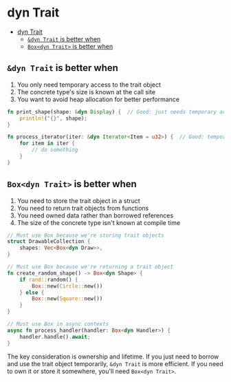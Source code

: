# dyn Trait

- [dyn Trait](#dyn-trait)
  - [`&dyn Trait` is better when](#dyn-trait-is-better-when)
  - [`Box<dyn Trait>` is better when](#boxdyn-trait-is-better-when)

## `&dyn Trait` is better when

1. You only need temporary access to the trait object
2. The concrete type's size is known at the call site
3. You want to avoid heap allocation for better performance

```rust
fn print_shape(shape: &dyn Display) {  // Good: just needs temporary access
    println!("{}", shape);
}

fn process_iterator(iter: &dyn Iterator<Item = u32>) {  // Good: temporary usage
    for item in iter {
        // do something
    }
}
```

## `Box<dyn Trait>` is better when

1. You need to store the trait object in a struct
2. You need to return trait objects from functions
3. You need owned data rather than borrowed references
4. The size of the concrete type isn't known at compile time

```rust
// Must use Box because we're storing trait objects
struct DrawableCollection {
    shapes: Vec<Box<dyn Draw>>,  
}

// Must use Box because we're returning a trait object
fn create_random_shape() -> Box<dyn Shape> {
    if rand::random() {
        Box::new(Circle::new())
    } else {
        Box::new(Square::new())
    }
}

// Must use Box in async contexts
async fn process_handler(handler: Box<dyn Handler>) {
    handler.handle().await;
}
```

The key consideration is ownership and lifetime. If you just need to borrow and use the trait object temporarily, `&dyn Trait` is more efficient. If you need to own it or store it somewhere, you'll need `Box<dyn Trait>`.
